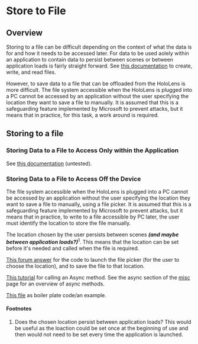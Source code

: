 # Store to File
## Overview

Storing to a file can be difficult depending on the context of what the data is for and how it needs to be accessed later. For data to be used aolely within an application to contain data to persist between scenes or between application loads is fairly straight forward. See [this documentation](https://learn.microsoft.com/en-us/answers/questions/1179853/hololens-2-development-create-edit-and-write-files) to create, write, and read files. 

However, to save data to a file that can be offloaded from the HoloLens is more difficult. The file system accessible when the HoloLens is plugged into a PC cannot be accessed by an application without the user specifying the location they want to save a file to manually. It is assumed that this is a safeguarding feature implemented by Microsoft to prevent attacks, but it means that in practice, for this task, a work around is required. 

## Storing to a file
### Storing Data to a File to Access Only within the Application

See [this documentation](https://learn.microsoft.com/en-us/answers/questions/1179853/hololens-2-development-create-edit-and-write-files) (untested).

### Storing Data to a File to Access Off the Device

The file system accessible when the HoloLens is plugged into a PC cannot be accessed by an application without the user specifying the location they want to save a file to manually, using a file picker. It is assumed that this is a safeguarding feature implemented by Microsoft to prevent attacks, but it means that in practice, to write to a file accessible by PC later, the user must identify the location to store the file manually. 

The location chosen by the user persists between scenes ***(and maybe between application loads?)***<sup>1</sup>. This means that the location can be set before it's needed and called when the file is required. 

[This forum answer](https://learn.microsoft.com/en-us/answers/questions/949338/how-to-save-files-in-a-specific-path-in-hololens2) for the code to launch the file picker (for the user to choose the location), and to save the file to that location.

[This tutorial](https://grantwinney.com/call-an-async-method-from-a-synchronous-one/) for calling an Async method. See the async section of the [misc](/misc.md) page for an overview of async methods. 

[This file](./FilePicker.cs) as boiler plate code/an example. 


#### Footnotes
1. Does the chosen location persist between application loads? This would be useful as the loaction could be set once at the beginning of use and then would not need to be set every time the application is launched. 